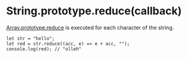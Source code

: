 # String.prototype.reduce(callback)

[Array.prototype.reduce](https://developer.mozilla.org/docs/Web/JavaScript/Reference/Global_Objects/Array/reduce) is executed for each character of the string.

```
let str = "hello";
let red = str.reduce((acc, e) => e + acc, "");
console.log(red); // "olleh"
```
